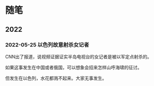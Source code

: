 # 随笔
## 2022 
### 2022-05-25 以色列故意射杀女记者

CNN出了报道，说视频证据证实半岛电视台的女记者是被以军定点射杀的。

如果这事发生在中国或者俄国，可以想象会招来怎样山呼海啸的征讨。

但发生在以色列，水花都溅不起来。大家无事发生。
